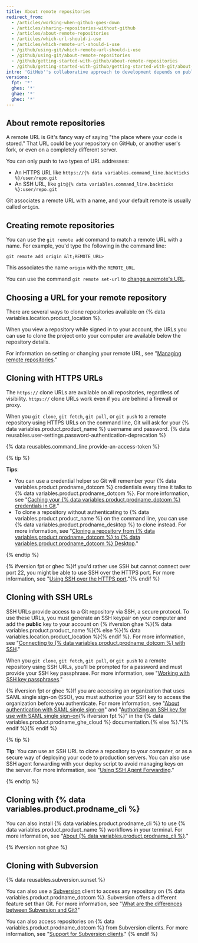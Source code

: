 ```yaml
---
title: About remote repositories
redirect_from:
  - /articles/working-when-github-goes-down
  - /articles/sharing-repositories-without-github
  - /articles/about-remote-repositories
  - /articles/which-url-should-i-use
  - /articles/which-remote-url-should-i-use
  - /github/using-git/which-remote-url-should-i-use
  - /github/using-git/about-remote-repositories
  - /github/getting-started-with-github/about-remote-repositories
  - /github/getting-started-with-github/getting-started-with-git/about-remote-repositories
intro: 'GitHub''s collaborative approach to development depends on publishing commits from your local repository to {% data variables.product.product_name %} for other people to view, fetch, and update.'
versions:
  fpt: '*'
  ghes: '*'
  ghae: '*'
  ghec: '*'
---
```

## About remote repositories

A remote URL is Git's fancy way of saying "the place where your code is stored." That URL could be your repository on GitHub, or another user's fork, or even on a completely different server.

You can only push to two types of URL addresses:

* An HTTPS URL like `https://{% data variables.command_line.backticks %}/user/repo.git`
* An SSH URL, like `git@{% data variables.command_line.backticks %}:user/repo.git`

Git associates a remote URL with a name, and your default remote is usually called `origin`.

## Creating remote repositories

You can use the `git remote add` command to match a remote URL with a name.
For example, you'd type the following in the command line:

```shell
git remote add origin &lt;REMOTE_URL>
```

This associates the name `origin` with the `REMOTE_URL`.

You can use the command `git remote set-url` to [change a remote's URL](/get-started/getting-started-with-git/managing-remote-repositories).

## Choosing a URL for your remote repository

There are several ways to clone repositories available on {% data variables.location.product_location %}.

When you view a repository while signed in to your account, the URLs you can use to clone the project onto your computer are available below the repository details.

For information on setting or changing your remote URL, see "[Managing remote repositories](/get-started/getting-started-with-git/managing-remote-repositories)."

## Cloning with HTTPS URLs

The `https://` clone URLs are available on all repositories, regardless of visibility. `https://` clone URLs work even if you are behind a firewall or proxy.

When you `git clone`, `git fetch`, `git pull`, or `git push` to a remote repository using HTTPS URLs on the command line, Git will ask for your {% data variables.product.product_name %} username and password. {% data reusables.user-settings.password-authentication-deprecation %}

{% data reusables.command_line.provide-an-access-token %}

{% tip %}

**Tips**:
- You can use a credential helper so Git will remember your {% data variables.product.prodname_dotcom %} credentials every time it talks to {% data variables.product.prodname_dotcom %}. For more information, see "[Caching your {% data variables.product.prodname_dotcom %} credentials in Git](/get-started/getting-started-with-git/caching-your-github-credentials-in-git)."
- To clone a repository without authenticating to {% data variables.product.product_name %} on the command line, you can use {% data variables.product.prodname_desktop %} to clone instead. For more information, see "[Cloning a repository from {% data variables.product.prodname_dotcom %} to {% data variables.product.prodname_dotcom %} Desktop](/desktop/contributing-and-collaborating-using-github-desktop/adding-and-cloning-repositories/cloning-a-repository-from-github-to-github-desktop)."

{% endtip %}

 {% ifversion fpt or ghec %}If you'd rather use SSH but cannot connect over port 22, you might be able to use SSH over the HTTPS port. For more information, see "[Using SSH over the HTTPS port](/authentication/troubleshooting-ssh/using-ssh-over-the-https-port)."{% endif %}

## Cloning with SSH URLs

SSH URLs provide access to a Git repository via SSH, a secure protocol. To use these URLs, you must generate an SSH keypair on your computer and add the **public** key to your account on {% ifversion ghae %}{% data variables.product.product_name %}{% else %}{% data variables.location.product_location %}{% endif %}. For more information, see "[Connecting to {% data variables.product.prodname_dotcom %} with SSH](/authentication/connecting-to-github-with-ssh)."

When you `git clone`, `git fetch`, `git pull`, or `git push` to a remote repository using SSH URLs, you'll be prompted for a password and must provide your SSH key passphrase. For more information, see "[Working with SSH key passphrases](/authentication/connecting-to-github-with-ssh/working-with-ssh-key-passphrases)."

{% ifversion fpt or ghec %}If you are accessing an organization that uses SAML single sign-on (SSO), you must authorize your SSH key to access the organization before you authenticate. For more information, see "[About authentication with SAML single sign-on](/enterprise-cloud@latest/authentication/authenticating-with-saml-single-sign-on/about-authentication-with-saml-single-sign-on)" and "[Authorizing an SSH key for use with SAML single sign-on](/enterprise-cloud@latest/authentication/authenticating-with-saml-single-sign-on/authorizing-an-ssh-key-for-use-with-saml-single-sign-on){% ifversion fpt %}" in the {% data variables.product.prodname_ghe_cloud %} documentation.{% else %}."{% endif %}{% endif %}

{% tip %}

**Tip**: You can use an SSH URL to clone a repository to your computer, or as a secure way of deploying your code to production servers. You can also use SSH agent forwarding with your deploy script to avoid managing keys on the server. For more information, see "[Using SSH Agent Forwarding](/developers/overview/using-ssh-agent-forwarding)."

{% endtip %}

## Cloning with {% data variables.product.prodname_cli %}

You can also install {% data variables.product.prodname_cli %} to use {% data variables.product.product_name %} workflows in your terminal. For more information, see "[About {% data variables.product.prodname_cli %}](/github-cli/github-cli/about-github-cli)."

{% ifversion not ghae %}
## Cloning with Subversion

{% data reusables.subversion.sunset %}

You can also use a [Subversion](https://subversion.apache.org/) client to access any repository on {% data variables.product.prodname_dotcom %}. Subversion offers a different feature set than Git. For more information, see "[What are the differences between Subversion and Git?](/get-started/importing-your-projects-to-github/working-with-subversion-on-github/what-are-the-differences-between-subversion-and-git)"

You can also access repositories on {% data variables.product.prodname_dotcom %} from Subversion clients. For more information, see "[Support for Subversion clients](/get-started/importing-your-projects-to-github/working-with-subversion-on-github/support-for-subversion-clients)."
{% endif %}
